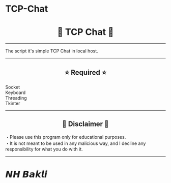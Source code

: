 # TCP-Chat

 <h1 align="center"> 💬 TCP Chat 💬‍</h1>

<hr>

The script it's simple TCP Chat in local host. 

<hr>

<h2 align="center">⭐ Required ⭐ </h2>

Socket <br>
Keyboard <br>
Threading <br>
Tkinter <br>

<hr>

<h2 align="center">🔴 Disclaimer 🔴</h2>

・Please use this program only for educational purposes. <br>
・It is not meant to be used in any malicious way, and I decline any responsibility for what you do with it.

<hr>

# 𝙉𝙃 𝘽𝙖𝙠𝙡𝙞




